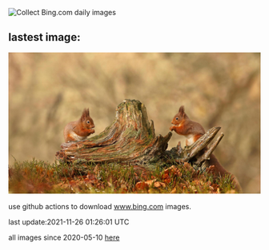 ![Collect Bing.com daily images](https://github.com/counter2015/bing-daily-images/workflows/Collect%20Bing.com%20daily%20images/badge.svg)
## lastest image:
![](images/SquirrelsCairngorms.jpg)

use github actions to download www.bing.com images.

last update:2021-11-26 01:26:01 UTC

all images since 2020-05-10 [here](https://github.com/counter2015/bing-daily-images/tree/master/images) 
